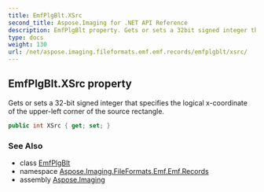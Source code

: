 ```yaml
---
title: EmfPlgBlt.XSrc
second_title: Aspose.Imaging for .NET API Reference
description: EmfPlgBlt property. Gets or sets a 32bit signed integer that specifies the logical xcoordinate of the upperleft corner of the source rectangle
type: docs
weight: 130
url: /net/aspose.imaging.fileformats.emf.emf.records/emfplgblt/xsrc/
---
```

## EmfPlgBlt.XSrc property

Gets or sets a 32-bit signed integer that specifies the logical x-coordinate of the upper-left corner of the source rectangle.

```csharp
public int XSrc { get; set; }
```

### See Also

* class [EmfPlgBlt](../)
* namespace [Aspose.Imaging.FileFormats.Emf.Emf.Records](../../emfplgblt/)
* assembly [Aspose.Imaging](../../../)


